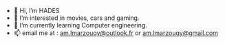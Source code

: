 - 👋 Hi, I’m HADES
- 👀 I’m interested in movies, cars and gaming.
- 🌱 I’m currently learning Computer engineering.
- 📫 email me at : am.lmarzouqy@outlook.fr or am.lmarzouqy@gmail.com

<!---
HVDE5/HVDE5 is a ✨ special ✨ repository because its `README.md` (this file) appears on your GitHub profile.
You can click the Preview link to take a look at your changes.
--->
